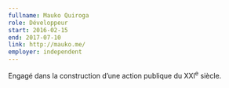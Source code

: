 ```yaml
---
fullname: Mauko Quiroga
role: Développeur
start: 2016-02-15
end: 2017-07-10
link: http://mauko.me/
employer: independent
---
```


Engagé dans la construction d’une action publique du XXI<sup>e</sup> siècle.
